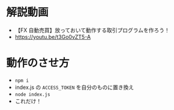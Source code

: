 # 解説動画

- 【FX 自動売買】放っておいて動作する取引プログラムを作ろう！
- https://youtu.be/t3Go0vZT5-A

# 動作のさせ方

- `npm i`
- index.js の `ACCESS_TOKEN` を自分のものに置き換え
- `node index.js`
- これだけ！
